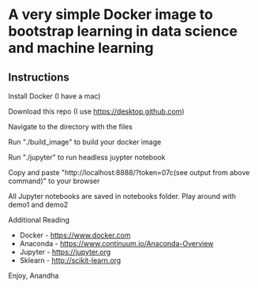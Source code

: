 # A very simple Docker image to bootstrap learning in data science and machine learning

## Instructions

Install Docker (I have a mac)

Download this repo (I use https://desktop.github.com)

Navigate to the directory with the files

Run "./build_image" to build your docker image

Run "./jupyter" to run headless juypter notebook

Copy and paste "http://localhost:8888/?token=07c(see output from above command)" to your browser

All Jupyter notebooks are saved in notebooks folder. Play around with demo1 and demo2

Additional Reading
 - Docker   - https://www.docker.com
 - Anaconda - https://www.continuum.io/Anaconda-Overview
 - Jupyter  - https://jupyter.org
 - Sklearn  - http://scikit-learn.org

Enjoy, Anandha
